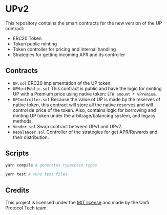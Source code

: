 # UPv2

This repository contains the smart contracts for the new version of the UP contract:

- ERC20 Token
- Token public minting
- Token controller for pricing and internal handling
- Strategies for getting incoming APR and its controller

## Contracts

- `UP.sol` ERC20 implementation of the UP token.
- `UPMintPublic.sol` This contract is public and have the logic for minting UP with a Premium price using native token: `ETH amount * %Premium`.
- `UPController.sol` Because the value of UP is made by the reserves of native token, this contract will store all the native reserves and will control de price of the token. Also, contains logic for borrowing and minting UP token under the arbitrage/balancing system, and legacy methods.
- `Vendor.sol` Swap contract between UPv1 and UPv2.
- `Rebalancer.sol` Controller of the strategies for get APR/Rewards and their distribution.

## Scripts

```sh
yarn compile # generates typechain types

yarn test # runs test files
```

## Credits

This project is licensed under the [MIT license](LICENSE) and made by the Unifi Protocol Tech team.
